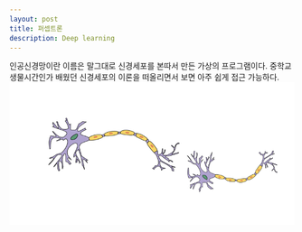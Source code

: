 ```yaml
---
layout: post
title: 퍼셉트론
description: Deep learning
---
```



인공신경망이란 이름은 말그대로 신경세포를 본따서 만든 가상의 프로그램이다.
중학교 생물시간인가 배웠던 신경세포의 이론을 떠올리면서 보면 아주 쉽게 접근 가능하다.
<img src="assets/images/deep_learning/2018-10-04/neuron.png">